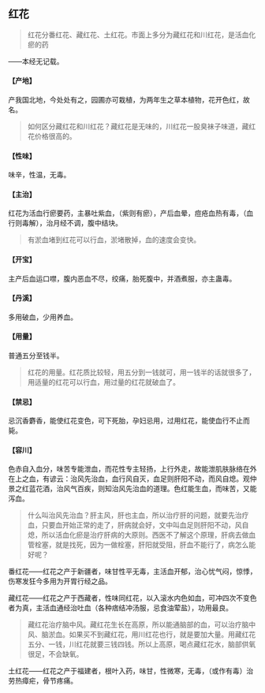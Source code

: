 ## 红花

> 红花分番红花、藏红花、土红花。市面上多分为藏红花和川红花，是活血化瘀的药

——本经无记载。
#### 【产地】
产我国北地，今处处有之，园圃亦可栽植，为两年生之草本植物，花开色红，故名。

> 如何区分藏红花和川红花？藏红花是无味的，川红花一股臭袜子味道，藏红花价格很高的。

#### 【性味】
味辛，性温，无毒。
#### 【主治】
红花为活血行瘀要药，主暴吐紫血，（紫则有瘀），产后血晕，痘疮血热有毒，（血行则毒解），治月经不调，腹中结块。

> 有淤血堵到红花可以行血，淤堵散掉，血的速度会变快。

#### 【开宝】
主产后血运口噤，腹内恶血不尽，绞痛，胎死腹中，并酒煮服，亦主蛊毒。
#### 【丹溪】
多用破血，少用养血。
#### 【用量】
普通五分至钱半。

> 红花的用量。红花质比较轻，用五分到一钱就可，用一钱半的话就很多了，用适量的红花可以行血，用过量的红花就破血了。

#### 【禁忌】
忌沉香麝香，能使红花变色，可下死胎，孕妇忌用，过用红花，能使血行不止而毙。
#### 【容川】
色赤自入血分，味苦专能泄血，而花性专主轻扬，上行外走，故能泄肌肤脉络在外在上之血，有谚云：治风先治血，血行风自灭，血足则肝阳不动，而风自熄。观仲景之红蓝花酒，治风气百疾，则知治风先治血的道理。色红能生血，而味苦，又能泻血。

> 什么叫治风先治血？肝主风，肝也主血，所以治疗肝的问题，就要先治疗血，只要血开始正常的走了，肝病就会好，文中叫血足则肝阳不动，风自熄，所以活血化瘀是治疗肝病的大原则。西医不了解这个原理，肝病去做血管栓塞，就是找死，因为一做栓塞，肝阳就受阻，肝血不能行了，病怎么能好呢？

番红花——红花之产于新疆者，味甘性平无毒，主活血开郁，治心忧气闷，惊悸，伤寒发狂今多用为开胃行经之品。

藏红花——红花之产于西藏者，性味同红花，以入滚水内色如血，可冲四次不变色者为真，主活血通经治吐血（各种痞结冲汤服，忌食油荤盐），功用最良。

> 藏红花治疗脑中风。藏红花生长在高原，所以能通脑部的血，可以治疗脑中风、脑淤血。如果买不到藏红花，用川红花也行，就是要加大量。用藏红花五分、一钱，川红花就要三钱四钱。所以上高原，喝点藏红花水，脑部供氧很足，不会缺氧。

土红花——红花之产于福建者，根叶入药，味甘，性微寒，无毒，（或作有毒）治劳热瘴疟，骨节疼痛。